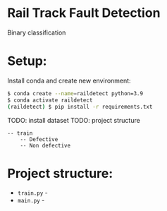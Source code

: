 # Rail Track Fault Detection
Binary classification

# Setup:
Install conda and create new environment:
```.bash
$ conda create --name=raildetect python=3.9
$ conda activate raildetect
(raildetect) $ pip install -r requirements.txt
```

TODO: install dataset
TODO: project structure
```
-- train
    -- Defective
    -- Non defective
```


# Project structure:
* `train.py` - 
* `main.py` - 
